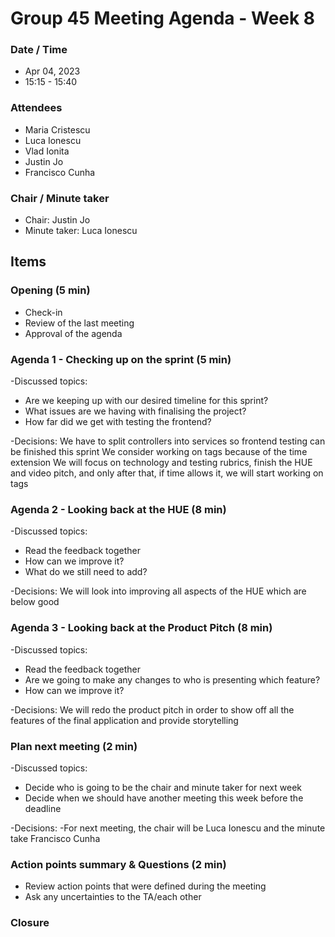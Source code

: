 # Group 45 Meeting Agenda - Week 8

### Date / Time
- Apr 04, 2023
- 15:15 - 15:40
### Attendees
- Maria Cristescu
- Luca Ionescu
- Vlad Ionita
- Justin Jo
- Francisco Cunha
### Chair / Minute taker
- Chair: Justin Jo
- Minute taker: Luca Ionescu

## Items
### Opening (5 min)
- Check-in
- Review of the last meeting
- Approval of the agenda

### Agenda 1 - Checking up on the sprint (5 min)
-Discussed topics:
- Are we keeping up with our desired timeline for this sprint?
- What issues are we having with finalising the project?
- How far did we get with testing the frontend?

-Decisions:
We have to split controllers into services so frontend testing can be finished this sprint
We consider working on tags because of the time extension
We will focus on technology and testing rubrics, finish the HUE and video pitch, and only after that, if time allows it, we will start working on tags

### Agenda 2 - Looking back at the HUE (8 min)
-Discussed topics:
- Read the feedback together
- How can we improve it?
- What do we still need to add?

-Decisions:
We will look into improving all aspects of the HUE which are below good

### Agenda 3 - Looking back at the Product Pitch (8 min)
-Discussed topics:
- Read the feedback together
- Are we going to make any changes to who is presenting which feature?
- How can we improve it?

-Decisions:
We will redo the product pitch in order to show off all the features of the final application and provide storytelling

### Plan next meeting (2 min)
-Discussed topics:
- Decide who is going to be the chair and minute taker for next week
- Decide when we should have another meeting this week before the deadline

-Decisions:
-For next meeting, the chair will be Luca Ionescu and the minute take Francisco Cunha
### Action points summary & Questions (2 min)
- Review action points that were defined during the meeting
- Ask any uncertainties to the TA/each other

### Closure
